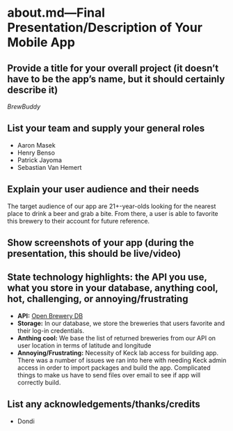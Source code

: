 # about.md—Final Presentation/Description of Your Mobile App
## Provide a title for your overall project (it doesn’t have to be the app’s name, but it should certainly describe it)
*BrewBuddy*

## List your team and supply your general roles
- Aaron Masek
- Henry Benso
- Patrick Jayoma
- Sebastian Van Hemert

## Explain your user audience and their needs
The target audience of our app are 21+-year-olds looking for the nearest place to drink a beer and grab a bite. From there, a user is able to favorite this brewery to their account for future reference.

## Show screenshots of your app (during the presentation, this should be live/video)


## State technology highlights: the API you use, what you store in your database, anything cool, hot, challenging, or annoying/frustrating
- **API:** [Open Brewery DB](https://www.openbrewerydb.org/)
- **Storage:** In our database, we store the breweries that users favorite and their log-in credentials.
- **Anthing cool:** We base the list of returned breweries from our API on user location in terms of latitude and longitude
- **Annoying/Frustrating:** Necessity of Keck lab access for building app. There was a number of issues we ran into here with needing Keck admin access in order to import packages and build the app. Complicated things to make us have to send files over email to see if app will correctly build. 

## List any acknowledgements/thanks/credits
- Dondi
